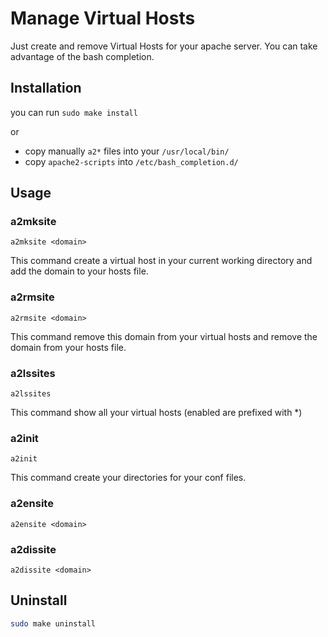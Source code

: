 # Manage Virtual Hosts

Just create and remove Virtual Hosts for your apache server. You can take advantage of the bash completion.

## Installation

you can run `sudo make install` 

or

- copy manually `a2*` files into your `/usr/local/bin/`
- copy `apache2-scripts` into `/etc/bash_completion.d/`

## Usage

### a2mksite

`a2mksite <domain>`

This command create a virtual host in your current working directory and add the domain to your hosts file.

### a2rmsite

`a2rmsite <domain>`

This command remove this domain from your virtual hosts and remove the domain from your hosts file.

### a2lssites

`a2lssites`

This command show all your virtual hosts (enabled are prefixed with *)

### a2init

`a2init`

This command create your directories for your conf files.

### a2ensite

`a2ensite <domain>`

### a2dissite

`a2dissite <domain>`



## Uninstall

```bash
sudo make uninstall
```


